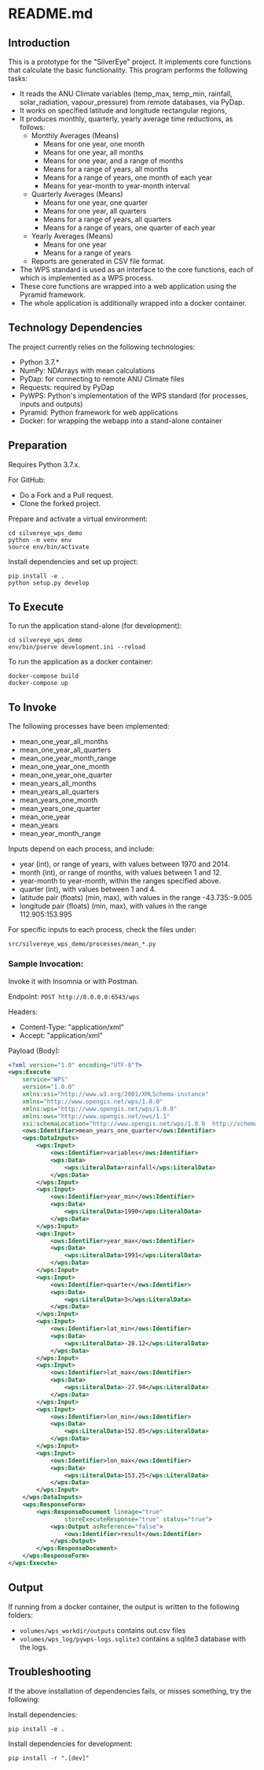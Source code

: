 # README.md

## Introduction

This is a prototype for the "SilverEye" project.
It implements core functions that calculate the basic functionality.
This program performs the following tasks:
* It reads the ANU Climate variables (temp_max, temp_min, rainfall, solar_radiation, vapour_pressure) 
from remote databases, via PyDap.
* It works on specified latitude and longitude rectangular regions, 
* It produces monthly, quarterly, yearly average time reductions, as follows: 
    * Monthly Averages (Means)
        * Means for one year, one month
        * Means for one year, all months
        * Means for one year, and a range of months
        * Means for a range of years, all months
        * Means for a range of years, one month of each year
        * Means for year-month to year-month interval
    * Quarterly Averages (Means)
        * Means for one year, one quarter
        * Means for one year, all quarters
        * Means for a range of years, all quarters
        * Means for a range of years, one quarter of each year
    * Yearly Averages (Means)
        * Means for one year
        * Means for a range of years
    * Reports are generated in CSV file format.
* The WPS standard is used as an interface to the core functions, each of which is implemented as a WPS process.
* These core functions are wrapped into a web application using the Pyramid framework.
* The whole application is additionally wrapped into a docker container. 

## Technology Dependencies

The project currently relies on the following technologies:
* Python 3.7.*
* NumPy: NDArrays with mean calculations
* PyDap: for connecting to remote ANU Climate files
* Requests: required by PyDap
* PyWPS: Python's implementation of the WPS standard (for processes, inputs and outputs)   
* Pyramid: Python framework for web applications
* Docker: for wrapping the webapp into a stand-alone container
    
## Preparation

Requires Python 3.7.x.

For GitHub: 
* Do a Fork and a Pull request. 
* Clone the forked project.

Prepare and activate a virtual environment:

```shell
cd silvereye_wps_demo
python -m venv env
source env/bin/activate
```

Install dependencies and set up project:
```shell 
pip install -e .
python setup.py develop
```

## To Execute 

To run the application stand-alone (for development):
```shell
cd silvereye_wps_demo
env/bin/pserve development.ini --reload
```


To run the application as a docker container:

```shell
docker-compose build
docker-compose up

```

## To Invoke

The following processes have been implemented:
* mean_one_year_all_months
* mean_one_year_all_quarters
* mean_one_year_month_range
* mean_one_year_one_month
* mean_one_year_one_quarter
* mean_years_all_months
* mean_years_all_quarters
* mean_years_one_month
* mean_years_one_quarter
* mean_one_year
* mean_years
* mean_year_month_range

Inputs depend on each process, and include:
* year (int), or range of years, with values between 1970 and 2014.
* month (int), or range of months, with values between 1 and 12.
* year-month to year-month, within the ranges specified above.
* quarter (int), with values between 1 and 4.
* latitude pair (floats) (min, max), with values in the range -43.735:-9.005
* longitude pair (floats) (min, max), with values in the range 112.905:153.995

For specific inputs to each process, check the files under:
```shell
src/silvereye_wps_demo/processes/mean_*.py
```
### Sample Invocation:

Invoke it with Insomnia or with Postman.

Endpoint: `POST http://0.0.0.0:6543/wps`

Headers:
* Content-Type: "application/xml"
* Accept: "application/xml"

Payload (Body):

```xml
<?xml version="1.0" encoding="UTF-8"?>
<wps:Execute 
	service="WPS"
	version="1.0.0"
	xmlns:xsi="http://www.w3.org/2001/XMLSchema-instance"
	xmlns="http://www.opengis.net/wps/1.0.0"
	xmlns:wps="http://www.opengis.net/wps/1.0.0"
	xmlns:ows="http://www.opengis.net/ows/1.1"
	xsi:schemaLocation="http://www.opengis.net/wps/1.0.0  http://schemas.opengis.net/wps/1.0.0/wpsAll.xsd">
	<ows:Identifier>mean_years_one_quarter</ows:Identifier>
	<wps:DataInputs>
		<wps:Input>
			<ows:Identifier>variables</ows:Identifier>
			<wps:Data>
				<wps:LiteralData>rainfall</wps:LiteralData>
			</wps:Data>
		</wps:Input>
		<wps:Input>
			<ows:Identifier>year_min</ows:Identifier>
			<wps:Data>
				<wps:LiteralData>1990</wps:LiteralData>
			</wps:Data>
		</wps:Input>
		<wps:Input>
			<ows:Identifier>year_max</ows:Identifier>
			<wps:Data>
				<wps:LiteralData>1991</wps:LiteralData>
			</wps:Data>
		</wps:Input>
		<wps:Input>
			<ows:Identifier>quarter</ows:Identifier>
			<wps:Data>
				<wps:LiteralData>3</wps:LiteralData>
			</wps:Data>
		</wps:Input>
		<wps:Input>
			<ows:Identifier>lat_min</ows:Identifier>
			<wps:Data>
				<wps:LiteralData>-28.12</wps:LiteralData>
			</wps:Data>
		</wps:Input>
		<wps:Input>
			<ows:Identifier>lat_max</ows:Identifier>
			<wps:Data>
				<wps:LiteralData>-27.94</wps:LiteralData>
			</wps:Data>
		</wps:Input>
		<wps:Input>
			<ows:Identifier>lon_min</ows:Identifier>
			<wps:Data>
				<wps:LiteralData>152.85</wps:LiteralData>
			</wps:Data>
		</wps:Input>
		<wps:Input>
			<ows:Identifier>lon_max</ows:Identifier>
			<wps:Data>
				<wps:LiteralData>153.25</wps:LiteralData>
			</wps:Data>
		</wps:Input>
	</wps:DataInputs>
	<wps:ResponseForm>
		<wps:ResponseDocument lineage="true" 
		        storeExecuteResponse="true" status="true">
			<wps:Output asReference="false">
				<ows:Identifier>result</ows:Identifier>
			</wps:Output>
		</wps:ResponseDocument>
	</wps:ResponseForm>
</wps:Execute>
```

## Output

If running from a docker container, the output is written to the following folders:
* `volumes/wps_workdir/outputs` contains out.csv files
* `volumes/wps_log/pywps-logs.sqlite3` contains a sqlite3 database with the logs.

## Troubleshooting 

If the above installation of dependencies fails, 
or misses something, try the following:

Install dependencies:
```shell
pip install -e .
```

Install dependencies for development:
```shell
pip install -r ".[dev]"
```
